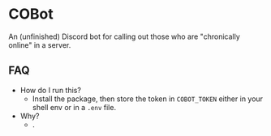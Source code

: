 # COBot
An (unfinished) Discord bot for calling out those who are "chronically online" in a server.

## FAQ
- How do I run this?
    - Install the package, then store the token in `COBOT_TOKEN` either in your shell env or in a `.env` file.
- Why?
    - .